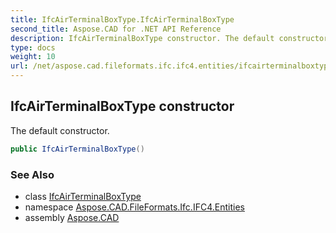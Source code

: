 ```yaml
---
title: IfcAirTerminalBoxType.IfcAirTerminalBoxType
second_title: Aspose.CAD for .NET API Reference
description: IfcAirTerminalBoxType constructor. The default constructor
type: docs
weight: 10
url: /net/aspose.cad.fileformats.ifc.ifc4.entities/ifcairterminalboxtype/ifcairterminalboxtype/
---
```

## IfcAirTerminalBoxType constructor

The default constructor.

```csharp
public IfcAirTerminalBoxType()
```

### See Also

* class [IfcAirTerminalBoxType](../)
* namespace [Aspose.CAD.FileFormats.Ifc.IFC4.Entities](../../ifcairterminalboxtype/)
* assembly [Aspose.CAD](../../../)


